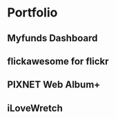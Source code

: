 # Portfolio

## Myfunds Dashboard

## flickawesome for flickr

## PIXNET Web Album+

## iLoveWretch
